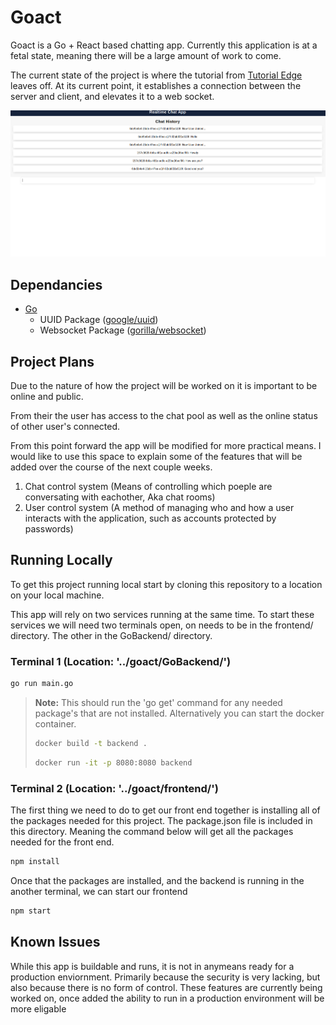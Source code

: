 # Goact
Goact is a Go + React based chatting app. Currently this application is at a fetal state, meaning there will be a large amount of work to come.

The current state of the project is where the tutorial from [Tutorial Edge](https://tutorialedge.net/projects/chat-system-in-go-and-react/) leaves off. At its current point, it establishes a connection between the server and client, and elevates it to a web socket.

<p align="center">
  <img src="https://github.com/Syssos/goact/blob/main/GoactExample.png" alt="goact example img"/>
</p>



## Dependancies
- [Go](https://golang.org/)
	* UUID Package ([google/uuid](https://github.com/google/uuid))
	* Websocket Package ([gorilla/websocket](github.com/gorilla/websocket))

## Project Plans
Due to the nature of how the project will be worked on it is important to be online and public.

From their the user has access to the chat pool as well as the online status of other user's connected. 

From this point forward the app will be modified for more practical means. I would like to use this space to explain some of the features that will be added over the course of the next couple weeks.

1. Chat control system (Means of controlling which poeple are conversating with eachother, Aka chat rooms)
2. User control system (A method of managing who and how a user interacts with the application, such as accounts protected by passwords)

## Running Locally
To get this project running local start by cloning this repository to a location on your local machine.

This app will rely on two services running at the same time. To start these services we will need two terminals open, on needs to be in the frontend/ directory. The other in the GoBackend/ directory.

### Terminal 1 (Location: '../goact/GoBackend/')

```bash
go run main.go
```

> **Note:** This should run the 'go get' command for any needed package's that are not installed.
> Alternatively you can start the docker container.
> ```bash
> docker build -t backend .
> ```
> ```bash
> docker run -it -p 8080:8080 backend
> ```

### Terminal 2 (Location: '../goact/frontend/')
The first thing we need to do to get our front end together is installing all of the packages needed for this project. The package.json file is included in this directory. Meaning the command below will get all the packages needed for the front end.

```bash
npm install
```

Once that the packages are installed, and the backend is running in the another terminal, we can start our frontend

```bash
npm start
```

## Known Issues

While this app is buildable and runs, it is not in anymeans ready for a production enviornment. Primarily because the security is very lacking, but also because there is no form of control. These features are currently being worked on, once added the ability to run in a production environment will be more eligable